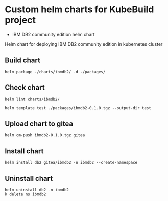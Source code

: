 # Custom helm charts for KubeBuild project

- IBM DB2 community edition helm chart

Helm chart for deploying IBM DB2 community edition in kubernetes cluster

## Build chart

```
helm package ./charts/ibmdb2/ -d ./packages/
```

## Check chart

```
helm lint charts/ibmdb2/

helm template test ./packages/ibmdb2-0.1.0.tgz --output-dir test
```

## Upload chart to gitea

```
helm cm-push ibmdb2-0.1.0.tgz gitea
```

## Install chart

```
helm install db2 gitea/ibmdb2 -n ibmdb2 --create-namespace
```

## Uninstall chart

```
helm uninstall db2 -n ibmdb2
k delete ns ibmdb2
```